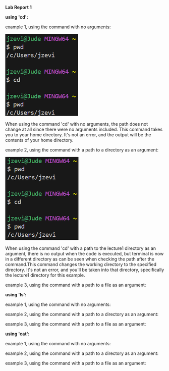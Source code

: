 **Lab Report 1**

**using 'cd':**

example 1, using the command with no arguments:

![Image](image1.png)

When using the command 'cd' with no arguments, the path does not change at all since there were no arguments included. This command takes you to your home directory. It's not an error, and the output will be the contents of your home directory.

example 2, using the command with a path to a directory as an argument:

![Image](image2.png)

When using the command 'cd' with a path to the lecture1 directory as an argument, there is no output when the code is executed, but terminal is now in a different directory as can be seen when checking the path after the command.This command changes the working directory to the specified directory. It's not an error, and you'll be taken into that directory, specifically the lecture1 directory for this example.

example 3, using the command with a path to a file as an argument:


**using 'ls':**

example 1, using the command with no arguments:


example 2, using the command with a path to a directory as an argument:


example 3, using the command with a path to a file as an argument:


**using 'cat':**

example 1, using the command with no arguments:


example 2, using the command with a path to a directory as an argument:


example 3, using the command with a path to a file as an argument:

